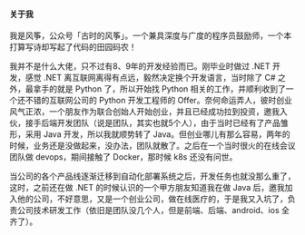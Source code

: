 #### 关于我
我是风筝，公众号「古时的风筝」。一个兼具深度与广度的程序员鼓励师，一个本打算写诗却写起了代码的田园码农！


我并不是什么大佬，只不过有8、9年的开发经验而已。刚毕业时做过 .NET 开发，感觉 .NET 离互联网离得有点远，毅然决定换个开发语言，当时除了 C# 之外，最拿手的就是 Python 了，所以开始找 Python 相关的工作，并顺利收到了一个还不错的互联网公司的 Python 开发工程师的 Offer。奈何命运弄人，彼时创业风气正浓，一个朋友作为联合创始人开始创业，并且已经成功拉到投资，邀我入伙，接手后端开发团队（说是团队，其实也就5个人），由于当时已经有了产品雏形，采用 Java 开发，所以我就顺势转了 Java。但创业哪儿有那么容易，两年的时候，业务还是没做起来，没办法，团队就散了。之后在一个当时很火的在线会议团队做 devops，期间接触了 Docker，那时候 k8s 还没有问世。

当公司的各个产品线逐渐迁移到自动化部署系统之后，开发任务也就没那么重了，这时，之前还在做 .NET 的时候认识的一个甲方朋友知道我在做 Java 后，邀我加入他的公司，不好意思，又是一个创业公司，做在线医疗的，于是我又入坑了，负责公司技术研发工作（依旧是团队没几个人，但是前端、后端、android、ios 全齐了）。